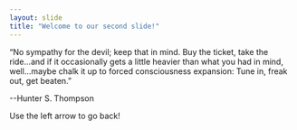 ```yaml
---
layout: slide
title: "Welcome to our second slide!"
---
```

“No sympathy for the devil; keep that in mind. Buy the ticket, take the ride...and if it occasionally gets a little heavier than what you had in mind, well...maybe chalk it up to forced consciousness expansion: Tune in, freak out, get beaten.”

--Hunter S. Thompson

Use the left arrow to go back!
